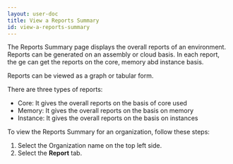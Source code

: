 ```yaml
---
layout: user-doc
title: View a Reports Summary
id: view-a-reports-summary
---
```


The Reports Summary page displays the overall reports of an environment. Reports can be generated on an assembly or cloud basis. In each report, the ge can get the reports on the core, memory abd instance basis.

Reports can be viewed as a graph or tabular form.

There are three types of reports:


* Core: It gives the overall reports  on the basis of core used
* Memory: It gives the overall reports  on the basis on memory
* Instance: It gives the overall reports  on the basis on instances

To view the Reports Summary for an organization, follow these steps:

1. Select the Organization name on the top left side.
2. Select the **Report** tab.

